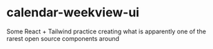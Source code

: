 # calendar-weekview-ui
Some React + Tailwind practice creating what is apparently one of the rarest open source components around
